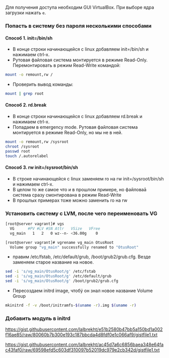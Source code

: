 Для получения доступа необходим GUI VirtualBox. При выборе ядра загрузки нажать `e`.

### Попасть в систему без пароля несколькими способами

#### Способ 1. init=/bin/sh
- В конце строки начинающейся с linux добавляем init=/bin/sh и нажимаем сtrl-x.
- Рутовая файловая система монтируется в режиме Read-Only. Перемонтировать в
режим Read-Write командой:
```sh
mount -o remount,rw /
```
- Проверить вывод команды:
```sh
mount | grep root
```

#### Способ 2. rd.break
- В конце строки начинающейся с linux добавляем rd.break и нажимаем сtrl-x.
- Попадаем в emergency mode. Рутовая файловая система монтируется в режиме Read-Only, но мы не в ней.
```sh
mount -o remount,rw /sysroot
chroot /sysroot
passwd root
touch /.autorelabel
```

#### Способ 3. rw init=/sysroot/bin/sh
- В строке начинающейся с linux заменяем ro на rw init=/sysroot/bin/sh и нажимаем сtrl-x.
- В целом то же самое что и в прошлом примере, но файловаā система сразу
смонтирована в режим Read-Write
- В прошлых примерах тоже можно заменить ro на rw

### Установить систему с LVM, после чего переименовать VG

```sh
[root@server vagrant]# vgs
  VG      #PV #LV #SN Attr   VSize   VFree
  vg_main   1   2   0 wz--n- <36.00g    0 

[root@server vagrant]# vgrename vg_main OtusRoot
  Volume group "vg_main" successfully renamed to "OtusRoot"
```

- правим /etc/fstab, /etc/default/grub, /boot/grub2/grub.cfg. Везде заменяем старое название на новое.
```sh
sed -i 's/vg_main/OtusRoot/g' /etc/fstab
sed -i 's/vg_main/OtusRoot/g' /etc/default/grub
sed -i 's/vg_main/OtusRoot/g' /boot/grub2/grub.cfg
```
- Пересоздаем initrd image, чтобý он знал новое название Volume Group
```sh
mkinitrd -f -v /boot/initramfs-$(uname -r).img $(uname -r)
```

### Добавить модуль в initrd


https://gist.githubusercontent.com/lalbrekht/e51b2580b47bb5a150bd1a002f16ae85/raw/80060b7b300e193c187bbcda4d8fdf0e1c066af9/gistfile1.txt

https://gist.githubusercontent.com/lalbrekht/ac45d7a6c6856baea348e64fac43faf0/raw/69598efd5c603df310097b52019dc979e2cb342d/gistfile1.txt